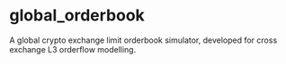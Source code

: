 # global_orderbook

A global crypto exchange limit orderbook simulator, developed for cross exchange L3 orderflow modelling. 
